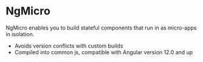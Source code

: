NgMicro
=======

NgMicro enables you to build stateful components that run in as micro-apps in isolation.

* Avoids version conflicts with custom builds
* Compiled into common js, compatible with Angular version 12.0 and up

